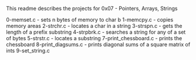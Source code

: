This readme describes the projects for 0x07 - Pointers, Arrays, Strings

0-memset.c - sets n bytes of memory to char b
1-memcpy.c - copies memory areas
2-strchr.c - locates a char in a string
3-strspn.c - gets the length of a prefix substring
4-strpbrk.c - searches a string for any of a set of bytes
5-strstr.c - locates a substring
7-print_chessboard.c - prints the chessboard
8-print_diagsums.c - prints diagonal sums of a square matrix of ints
9-set_string.c
